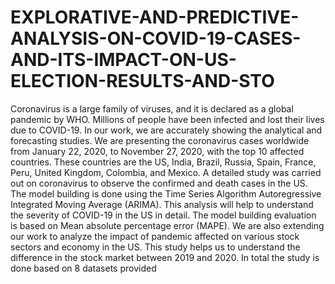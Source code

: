 # EXPLORATIVE-AND-PREDICTIVE-ANALYSIS-ON-COVID-19-CASES-AND-ITS-IMPACT-ON-US-ELECTION-RESULTS-AND-STO
Coronavirus is a large family of viruses, and it is declared as a global pandemic by WHO. Millions 
of people have been infected and lost their lives due to COVID-19. In our work, we are accurately 
showing the analytical and forecasting studies. We are presenting the coronavirus cases worldwide 
from January 22, 2020, to November 27, 2020, with the top 10 affected countries. These countries 
are the US, India, Brazil, Russia, Spain, France, Peru, United Kingdom, Colombia, and Mexico. 
A detailed study was carried out on coronavirus to observe the confirmed and death cases in the 
US. The model building is done using the Time Series Algorithm Autoregressive Integrated 
Moving Average (ARIMA). This analysis will help to understand the severity of COVID-19 in the 
US in detail. The model building evaluation is based on Mean absolute percentage error (MAPE). 
We are also extending our work to analyze the impact of pandemic affected on various stock 
sectors and economy in the US. This study helps us to understand the difference in the stock market 
between 2019 and 2020.
In total the study is done based on 8 datasets provided
